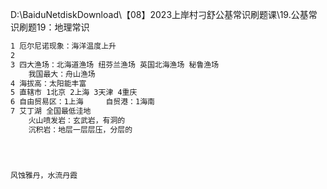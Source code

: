 

D:\BaiduNetdiskDownload\【08】2023上岸村刁舒公基常识刷题课\19.公基常识刷题19：地理常识

```sh
1 厄尔尼诺现象：海洋温度上升
2 
3 四大渔场：北海道渔场 纽芬兰渔场 英国北海渔场 秘鲁渔场
	我国最大：舟山渔场
4 海拔高：太阳能丰富 
5 直辖市 1北京 2上海 3天津 4重庆
6 自由贸易区：1上海		自贸港：1海南
7 艾丁湖 全国最低洼地
	火山喷发岩：玄武岩，有洞的
	沉积岩：地层一层层压，分层的
	

	
```





```sh
风蚀雅丹，水流丹霞
```

